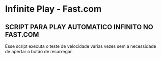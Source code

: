 # Infinite Play - Fast.com

## SCRIPT PARA PLAY AUTOMATICO INFINITO NO FAST.COM

Esse script executa o teste de velocidade varias vezes sem a necessidade de apertar o botão de recarregar.
